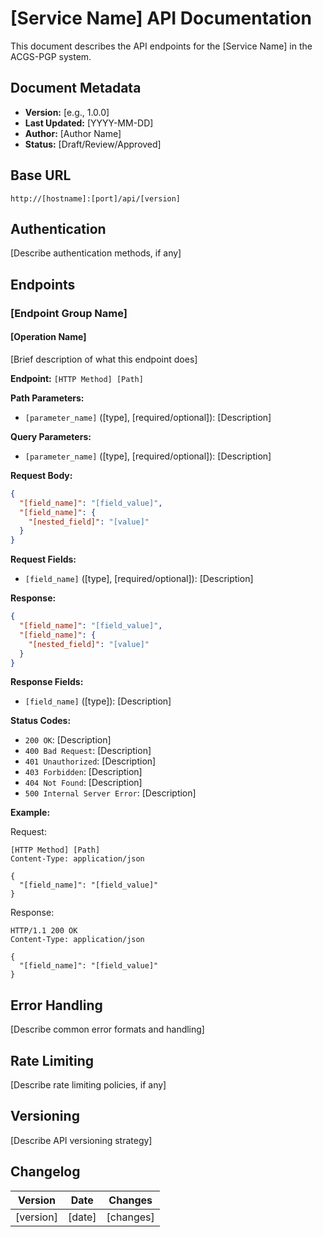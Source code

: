 # [Service Name] API Documentation

This document describes the API endpoints for the [Service Name] in the ACGS-PGP system.

## Document Metadata

- **Version:** [e.g., 1.0.0]
- **Last Updated:** [YYYY-MM-DD]
- **Author:** [Author Name]
- **Status:** [Draft/Review/Approved]

## Base URL

```
http://[hostname]:[port]/api/[version]
```

## Authentication

[Describe authentication methods, if any]

## Endpoints

### [Endpoint Group Name]

#### [Operation Name]

[Brief description of what this endpoint does]

**Endpoint:** `[HTTP Method] [Path]`

**Path Parameters:**

- `[parameter_name]` ([type], [required/optional]): [Description]

**Query Parameters:**

- `[parameter_name]` ([type], [required/optional]): [Description]

**Request Body:**

```json
{
  "[field_name]": "[field_value]",
  "[field_name]": {
    "[nested_field]": "[value]"
  }
}
```

**Request Fields:**

- `[field_name]` ([type], [required/optional]): [Description]

**Response:**

```json
{
  "[field_name]": "[field_value]",
  "[field_name]": {
    "[nested_field]": "[value]"
  }
}
```

**Response Fields:**

- `[field_name]` ([type]): [Description]

**Status Codes:**

- `200 OK`: [Description]
- `400 Bad Request`: [Description]
- `401 Unauthorized`: [Description]
- `403 Forbidden`: [Description]
- `404 Not Found`: [Description]
- `500 Internal Server Error`: [Description]

**Example:**

Request:
```http
[HTTP Method] [Path]
Content-Type: application/json

{
  "[field_name]": "[field_value]"
}
```

Response:
```http
HTTP/1.1 200 OK
Content-Type: application/json

{
  "[field_name]": "[field_value]"
}
```

## Error Handling

[Describe common error formats and handling]

## Rate Limiting

[Describe rate limiting policies, if any]

## Versioning

[Describe API versioning strategy]

## Changelog

| Version | Date | Changes |
|---------|------|---------|
| [version] | [date] | [changes] |
